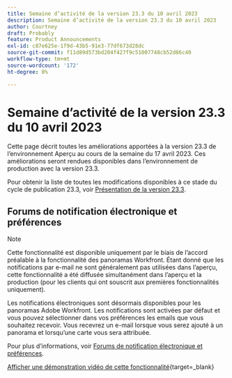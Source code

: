 ```yaml
---
title: Semaine d’activité de la version 23.3 du 10 avril 2023
description: Semaine d’activité de la version 23.3 du 10 avril 2023
author: Courtney
draft: Probably
feature: Product Announcements
exl-id: c87e625e-1f9d-43b5-91e3-77df673d28dc
source-git-commit: f11d89d573bd204f427f9c51007748cb52d86c40
workflow-type: tm+mt
source-wordcount: '172'
ht-degree: 0%

---
```


# Semaine d’activité de la version 23.3 du 10 avril 2023

Cette page décrit toutes les améliorations apportées à la version 23.3 de l’environnement Aperçu au cours de la semaine du 17 avril 2023. Ces améliorations seront rendues disponibles dans l’environnement de production avec la version 23.3.

Pour obtenir la liste de toutes les modifications disponibles à ce stade du cycle de publication 23.3, voir [Présentation de la version 23.3](/help/quicksilver/product-announcements/product-releases/23.3-release-activity/23-3-release-overview.md).

## Forums de notification électronique et préférences

>[!NOTE]
>
>Cette fonctionnalité est disponible uniquement par le biais de l’accord préalable à la fonctionnalité des panoramas Workfront. Étant donné que les notifications par e-mail ne sont généralement pas utilisées dans l’aperçu, cette fonctionnalité a été diffusée simultanément dans l’aperçu et la production (pour les clients qui ont souscrit aux premières fonctionnalités uniquement).

Les notifications électroniques sont désormais disponibles pour les panoramas Adobe Workfront. Les notifications sont activées par défaut et vous pouvez sélectionner dans vos préférences les emails que vous souhaitez recevoir. Vous recevrez un e-mail lorsque vous serez ajouté à un panorama et lorsqu’une carte vous sera attribuée.

Pour plus d’informations, voir [Forums de notification électronique et préférences](/help/quicksilver/agile/get-started-with-boards/boards-emails.md).

[Afficher une démonstration vidéo de cette fonctionnalité](https://video.tv.adobe.com/v/3418597/){target=_blank}






<!-- HTML you might need

Video link

[View a video demonstration of this feature](ADD URL){target=_blank}

Off-cycle note for weekly pages

>[!NOTE]
>
>Preview release: February 9, 2023; Planned Production release: February 23, 2023



-->
